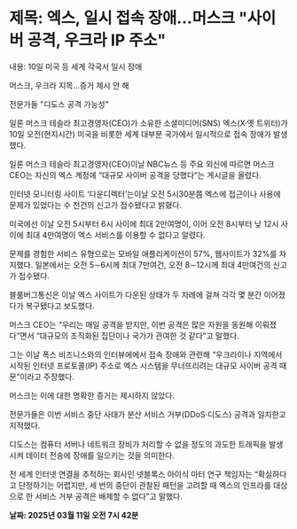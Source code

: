 # **제목: 엑스, 일시 접속 장애…머스크 "사이버 공격, 우크라 IP 주소"**

  내용: 10일 미국 등 세계 각국서 일시 장애

머스크, 우크라 지목…증거 제시 안 해

전문가들 "디도스 공격 가능성"

일론 머스크 테슬라 최고경영자(CEO)가 소유한 소셜미디어(SNS) 엑스(X·옛 트위터)가 10일 오전(현지시간) 미국을 비롯한 세계 대부분 국가에서 일시적으로 접속 장애가 발생했다. 

일론 머스크 테슬라 최고경영자(CEO)이날 NBC뉴스 등 주요 외신에 따르면 머스크 CEO는 자신의 엑스 계정에 “대규모 사이버 공격을 당했다”는 게시글을 올렸다. 

인터넷 모니터링 사이트 ‘다운디렉터’는이날 오전 5시30분쯤 엑스에 접근이나 사용에 문제가 있었다는 수 천건의 신고가 접수됐다고 밝혔다. 

미국에선 이날 오전 5시부터 6시 사이에 최대 2만여명이, 이어 오전 8시부터 낮 12시 사이에 최대 4만여명이 엑스 서비스를 이용할 수 없다고 알렸다.

문제를 경험한 서비스 유형으로는 모바일 애플리케이션이 57%, 웹사이트가 32%를 차지했다. 일본에서는 오전 5∼6시께 최대 7만여건, 오전 8∼12시께 최대 4만여건의 신고가 접수됐다.

블룸버그통신은 이날 엑스 사이트가 다운된 상태가 두 차례에 걸쳐 각각 몇 분간 이어졌다가 복구됐다고 보도했다. 

머스크 CEO는 “우리는 매일 공격을 받지만, 이번 공격은 많은 자원을 동원해 이뤄졌다”면서 “대규모의 조직화된 집단이나 국가가 관여한 것 같다”고 말했다. 

그는 이날 폭스 비즈니스와의 인터뷰에에서 접속 장애와 관련해 “우크라이나 지역에서 시작된 인터넷 프로토콜(IP) 주소로 엑스 시스템을 무너뜨리려는 대규모 사이버 공격 때문”이라고 주장했다. 

머스크는 이에 대한 명확한 증거는 제시하지 않았다. 

전문가들은 이번 서비스 중단 사태가 분산 서비스 거부(DDoS·디도스) 공격과 일치한고 지적했다. 

디도스는 컴퓨터 서버나 네트워크 장비가 처리할 수 없을 정도의 과도한 트래픽을 발생시켜 데이터 전송에 장애를 일으키는 것을 의미한다.  

전 세계 인터넷 연결을 추적하는 회사인 넷블록스 아이식 마터 연구 책임자는 “확실하다고 단정하기는 어렵지만, 세 번의 중단이 관찰된 패턴을 고려할 때 엑스의 인프라를 대상으로 한 서비스 거부 공격은 배제할 수 없다”고 말했다.

  **날짜: 2025년 03월 11일 오전 7시 42분**